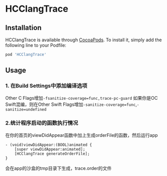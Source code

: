 # HCClangTrace

## Installation

HCClangTrace is available through [CocoaPods](https://cocoapods.org). To install
it, simply add the following line to your Podfile:

```ruby
pod 'HCClangTrace'
```

## Usage
### 1. 在Build Settings中添加编译选项
Other C Flags增加`-fsanitize-coverage=func,trace-pc-guard`
如果你是OC Swift混编，则在Other Swift Flags增加`-sanitize-coverage=func`,`-sanitize=undefined`
### 2.统计程序启动的函数执行情况
在你的首页的viewDidAppear函数中加上生成orderFile的函数，然后运行app
```objc
- (void)viewDidAppear:(BOOL)animated {
    [super viewDidAppear:animated];
    [HCClangTrace generateOrderFile];
}

```
会在app的沙盒的tmp目录下生成，trace.order的文件
